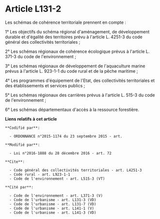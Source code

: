 # Article L131-2

Les schémas de cohérence territoriale prennent en compte : 

1° Les objectifs du schéma régional d'aménagement, de développement durable et d'égalité des territoires prévu à l'article L.
4251-3 du code général des collectivités territoriales ; 

2° Les schémas régionaux de cohérence écologique prévus à l'article L. 371-3 du code de l'environnement ; 

3° Les schémas régionaux de développement de l'aquaculture marine prévus à l'article L. 923-1-1 du code rural et de la pêche
maritime ; 

4° Les programmes d'équipement de l'Etat, des collectivités territoriales et des établissements et services publics ; 

5° Les schémas régionaux des carrières prévus à l'article L. 515-3 du code de l'environnement ; 

6° Les schémas départementaux d'accès à la ressource forestière.

**Liens relatifs à cet article**

	**Codifié par**:

	  - ORDONNANCE n°2015-1174 du 23 septembre 2015 - art.

	**Modifié par**:

	  - Loi n°2016-1888 du 28 décembre 2016 - art. 72

	**Cite**:

	  - Code général des collectivités territoriales - art. L4251-3
	  - Code rural - art. L923-1-1
	  - Code de l'environnement - art. L515-3 (VT)

	**Cité par**:

	  - Code de l'environnement - art. L371-3 (V)
	  - Code de l'urbanisme - art. L131-3 (VD)
	  - Code de l'urbanisme - art. L131-7 (VD)
	  - Code de l'urbanisme - art. L141-1 (V)
	  - Code de l'urbanisme - art. L141-3 (VD)
